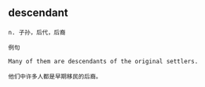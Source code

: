 
## descendant
```
n. 子孙，后代，后裔

例句

Many of them are descendants of the original settlers.

他们中许多人都是早期移民的后裔。
```